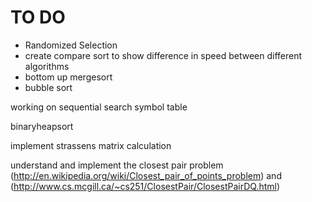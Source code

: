 TO DO
============

*  Randomized Selection
* create compare sort to show difference in speed between different algorithms
* bottom up mergesort
* bubble sort


working on sequential search symbol table

binaryheapsort

implement strassens matrix calculation

understand and implement the closest pair problem
(http://en.wikipedia.org/wiki/Closest_pair_of_points_problem)
and (http://www.cs.mcgill.ca/~cs251/ClosestPair/ClosestPairDQ.html)

